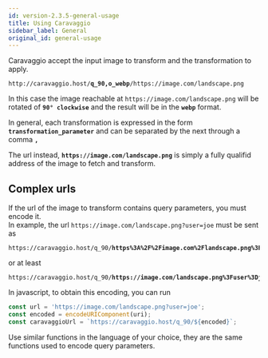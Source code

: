 ```yaml
---
id: version-2.3.5-general-usage
title: Using Caravaggio
sidebar_label: General
original_id: general-usage
---
```


Caravaggio accept the input image to transform and the transformation to apply.

<pre><code class="hljs css html">http://caravaggio.host/<strong>q_90,o_webp</strong>/https://image.com/landscape.png</code></pre>

In this case the image reachable at `https://image.com/landscape.png` will be rotated of **`90° clockwise`** and the result will be in the **`webp`** format.

In general, each transformation is expressed in the form **`transformation_parameter`** and can be separated
by the next through a comma **`,`**

The url instead, **`https://image.com/landscape.png`** is simply a fully qualifid address of the image to fetch and transform.

## Complex urls

If the url of the image to transform contains query parameters, you must encode it.    
In example, the url `https://image.com/landscape.png?user=joe` must be sent as

<pre><code class="hljs css html">https://caravaggio.host/q_90/<strong>https%3A%2F%2Fimage.com%2Flandscape.png%3Fuser%3Djoe</strong></code></pre>

or at least

<pre><code class="hljs css html">https://caravaggio.host/q_90/<strong>https://image.com/landscape.png%3Fuser%3Djoe</strong></code></pre>

In javascript, to obtain this encoding, you can run

```js
const url = 'https://image.com/landscape.png?user=joe';
const encoded = encodeURIComponent(uri);
const caravaggioUrl = `https://caravaggio.host/q_90/${encoded}`;
```

Use similar functions in the language of your choice, they are the same functions used to encode query parameters.
